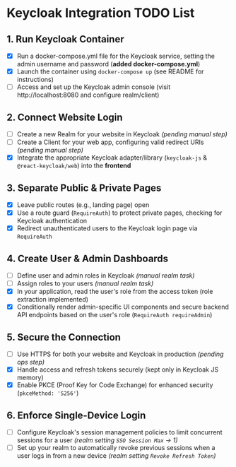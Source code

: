 # Keycloak Integration TODO List

## 1. Run Keycloak Container
- [x] Run a docker-compose.yml file for the Keycloak service, setting the admin username and password (**added docker-compose.yml**)
- [x] Launch the container using `docker-compose up` (see README for instructions)
- [ ] Access and set up the Keycloak admin console (visit http://localhost:8080 and configure realm/client)

## 2. Connect Website Login
- [ ] Create a new Realm for your website in Keycloak *(pending manual step)*
- [ ] Create a Client for your web app, configuring valid redirect URIs *(pending manual step)*
- [x] Integrate the appropriate Keycloak adapter/library (`keycloak-js` & `@react-keycloak/web`) into the **frontend**

## 3. Separate Public & Private Pages
- [x] Leave public routes (e.g., landing page) open
- [x] Use a route guard (`RequireAuth`) to protect private pages, checking for Keycloak authentication
- [x] Redirect unauthenticated users to the Keycloak login page via `RequireAuth`

## 4. Create User & Admin Dashboards
- [ ] Define user and admin roles in Keycloak *(manual realm task)*
- [ ] Assign roles to your users *(manual realm task)*
- [x] In your application, read the user's role from the access token (role extraction implemented)
- [x] Conditionally render admin-specific UI components and secure backend API endpoints based on the user's role (`RequireAuth requireAdmin`)

## 5. Secure the Connection
- [ ] Use HTTPS for both your website and Keycloak in production *(pending ops step)*
- [x] Handle access and refresh tokens securely (kept only in Keycloak JS memory)
- [x] Enable PKCE (Proof Key for Code Exchange) for enhanced security (`pkceMethod: 'S256'`)

## 6. Enforce Single-Device Login
- [ ] Configure Keycloak's session management policies to limit concurrent sessions for a user *(realm setting `SSO Session Max` → 1)*
- [ ] Set up your realm to automatically revoke previous sessions when a user logs in from a new device *(realm setting `Revoke Refresh Token`)*